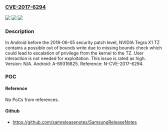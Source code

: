 ### [CVE-2017-6294](https://cve.mitre.org/cgi-bin/cvename.cgi?name=CVE-2017-6294)
![](https://img.shields.io/static/v1?label=Product&message=GPU%20Display%20Driver&color=blue)
![](https://img.shields.io/static/v1?label=Version&message=n%2Fa&color=blue)
![](https://img.shields.io/static/v1?label=Vulnerability&message=Escalation%20of%20Privileges&color=brighgreen)

### Description

In Android before the 2018-06-05 security patch level, NVIDIA Tegra X1 TZ contains a possible out of bounds write due to missing bounds check which could lead to escalation of privilege from the kernel to the TZ. User interaction is not needed for exploitation. This issue is rated as high. Version: N/A. Android: A-69316825. Reference: N-CVE-2017-6294.

### POC

#### Reference
No PoCs from references.

#### Github
- https://github.com/samreleasenotes/SamsungReleaseNotes

